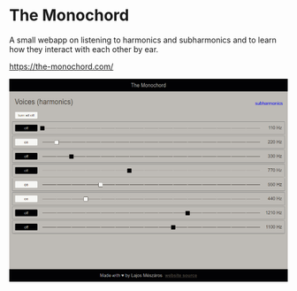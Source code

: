 # The Monochord

A small webapp on listening to harmonics and subharmonics and to learn how they interact with each other by ear.

https://the-monochord.com/

![preview of how the monochord looks in the browser](preview.jpg?raw=true 'preview of how the monochord looks in the browser')
